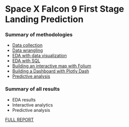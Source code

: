 # Space X Falcon 9 First Stage Landing Prediction

### Summary of methodologies

- [Data collection](https://github.com/atndan/Space-X-Falcon-9-First-Stage-Landing-Prediction/blob/main/data-collection-webscraping.ipynb)
- [Data wrangling](https://github.com/atndan/Space-X-Falcon-9-First-Stage-Landing-Prediction/blob/main/data-wrangling.ipynb)
- [EDA with data visualization](https://github.com/atndan/Space-X-Falcon-9-First-Stage-Landing-Prediction/blob/main/eda-data-visualize.ipynb)
- [EDA with SQL](https://github.com/atndan/Space-X-Falcon-9-First-Stage-Landing-Prediction/blob/main/EDA%20with%20SQL.ipynb)
- [Building an interactive map with Folium](https://github.com/atndan/Space-X-Falcon-9-First-Stage-Landing-Prediction/blob/main/map-analysis-Folium.ipynb)
- [Building a Dashboard with Plotly Dash](https://github.com/atndan/Space-X-Falcon-9-First-Stage-Landing-Prediction/blob/main/build-interactive-Dashboard-Ploty-Dash.ipynb)
- [Predictive analysis](https://github.com/atndan/Space-X-Falcon-9-First-Stage-Landing-Prediction/blob/main/SpaceX_Machine%20Learning%20Prediction_Part_5.ipynb)

### Summary of all results
- EDA results
- Interactive analytics
- Predictive analysis

[FULL REPORT](https://github.com/atndan/Space-X-Falcon-9-First-Stage-Landing-Prediction/blob/main/Reports.pdf)
